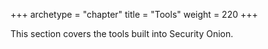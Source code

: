 +++
archetype = "chapter"
title = "Tools"
weight = 220
+++

This section covers the tools built into Security Onion.
